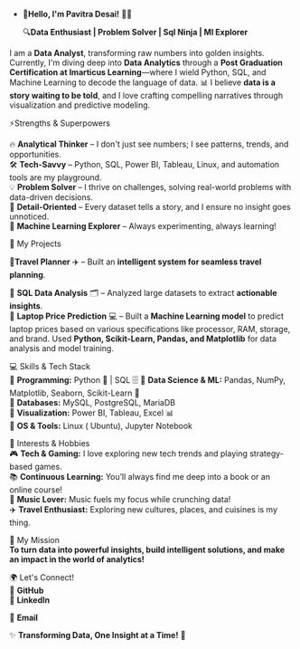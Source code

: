 -   🚀**Hello, I'm Pavitra Desai!** 👩‍💻

    🔍**Data Enthusiast | Problem Solver | Sql Ninja | Ml Explorer**
  
I am a **Data Analyst**, transforming raw numbers into golden insights. Currently, I'm diving deep into **Data Analytics** through a **Post Graduation Certification at Imarticus Learning**—where I wield Python, SQL, and Machine Learning to decode the language of data. 
📊 I believe **data is a story waiting to be told**, and I love crafting compelling narratives through visualization and predictive modeling.  

   ⚡Strengths & Superpowers  
 
   🔥 **Analytical Thinker** – I don't just see numbers; I see patterns, trends, and opportunities.  
   🛠️ **Tech-Savvy** – Python, SQL, Power BI, Tableau, Linux, and automation tools are my playground.  
   💡 **Problem Solver** – I thrive on challenges, solving real-world problems with data-driven decisions.  
   🎯 **Detail-Oriented** – Every dataset tells a story, and I ensure no insight goes unnoticed.  
   🤖 **Machine Learning Explorer** – Always experimenting, always learning!  

🔬 My Projects
  
   📌**Travel Planner** ✈️ – Built an **intelligent system for seamless travel planning**.
   
   📌 **SQL Data Analysis** 🗂️ – Analyzed large datasets to extract **actionable insights**.  
   📌 **Laptop Price Prediction** 💻 – Built a **Machine Learning model** to predict laptop prices based on various specifications like 
       processor, RAM, storage, and brand. Used **Python, Scikit-Learn, Pandas, and Matplotlib** for data analysis and model training.  

💻 Skills & Tech Stack  
  🔹 **Programming:** Python 🐍 | SQL 🗄️ 
  🔹 **Data Science & ML:** Pandas, NumPy, Matplotlib, Seaborn, Scikit-Learn 🤖  
  🔹 **Databases:** MySQL, PostgreSQL, MariaDB  
  🔹 **Visualization:** Power BI, Tableau, Excel 📊  
  🔹 **OS & Tools:** Linux ( Ubuntu), Jupyter Notebook  

🎨 Interests & Hobbies  
  🎮 **Tech & Gaming:** I love exploring new tech trends and playing strategy-based games.  
  📚 **Continuous Learning:** You’ll always find me deep into a book or an online course!  
  🎵 **Music Lover:** Music fuels my focus while crunching data!  
  ✈️ **Travel Enthusiast:** Exploring new cultures, places, and cuisines is my thing.  

 🚀 My Mission  
   **To turn data into powerful insights, build intelligent solutions, and make an impact in the world of analytics!**  

 🌍 Let's Connect!  
   🔗 **GitHub**  
   💼 **LinkedIn**
   
   📩 **Email**

   ✨ **Transforming Data, One Insight at a Time!** 🚀  



















